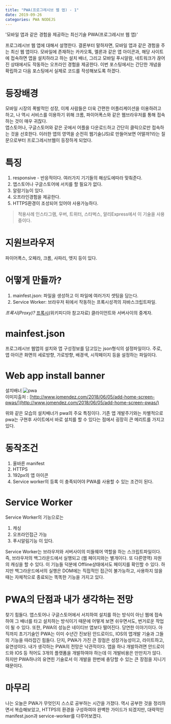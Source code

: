 ```yaml
---
title: "PWA(프로그레시브 웹 앱) - 1"
date: 2019-09-26
categories: PWA NODEJS
---
```


'모바일 앱과 같은 경험을 제공하는 최신기술 PWA(프로그레시브 웹 앱)'

프로그레시브 웹 앱에 대해서 설명한다.
결론부터 말하자면, 모바일 앱과 같은 경험을 주는 최신 웹 앱이다.
모바일에 존재하는 카카오톡, 멜론과 같은 앱 아이콘과, 해당 사이트에 접속하면 앱을 설치하라고 하는 설치 배너, 그리고 
모바일 푸시알람, 네트워크가 끊어진 상태에서도 작동하는 오프라인 경험을 제공한다.
이번 포스팅에서는 간단한 개념을 확립하고 다음 포스팅에서 실제로 코드를 작성해보도록 하겠다.

등장배경
===
모바일 시장의 폭발적인 성장, 이제 사람들은 더욱 간편한 어플리케이션을 이용하려고 하고, 나 역시
서비스를 이용하기 위해 크롬, 파이어폭스와 같은 웹브라우저를 통해 접속하는 것이 매우 귀찮다.<br>
앱스토어나, 구글스토어와 같은 곳에서 어플을 다운로드하고 간단히 클릭으로만 접속하는 것을 선호한다.
이러한 앱의 영역을 순전히 웹기술(JS)로 만들어보면 어떨까?라는 질문으로부터 프로그레시브웹이 등장하게 되었다.

특징
===

1. responsive - 반응적이다. 여러가지 기기들의 해상도에따라 맞춰준다.
2. 앱스토어나 구글스토어에 서치를 할 필요가 없다.
3. 알람기능이 있다.
4. 오프라인경험을 제공한다.
5. HTTPS환경이 조성되어 있어야 사용가능하다. 

>적용사례
>인스타그램, 우버, 트위터, 스타벅스, 알리Express에서 이 기술을 사용중이다.

지원브라우저
===
파이어폭스, 오페라, 크롬, 사파리, 엣지 등이 있다.

어떻게 만들까?
===
1. mainfest.json: 파일을 생성하고 이 파일에 여러가지 셋팅을 담는다.
2. Service Worker: 브라우저 뒤에서 작동하는 프록시성격의 자바스크립트파일.


*프록시(Proxy)?*
[프록시](https://ko.wikipedia.org/wiki/%ED%94%84%EB%A1%9D%EC%8B%9C_%EC%84%9C%EB%B2%84)(위키피디아 참고자료)
클라이언트와 서버사이의 중계자. 

mainfest.json
===
프로그레시브 웹앱의 설치와 앱 구성정보를 담고있는 json형식의 설정파일이다.
주로, 앱 아이콘 화면의 세로방향, 가로방향, 배경색, 시작페이지 등을 설정하는 파일이다.

Web app install banner
===
설치배너
![pwa]({{"/asset/pwa.png}})<br>
이미지출처 : [http://www.jomendez.com/2018/06/05/add-home-screen-pwas/](http://www.jomendez.com/2018/06/05/add-home-screen-pwas/)

위와 같은 모습의 설치배너가 pwa의 주요 특징이다.
기존 앱 개발주기와는 차별적으로 pwa는 구현후 사이트에서 바로 설치를 할 수 있다는 점에서
굉장히 큰 메리트를 가지고있다.

동작조건
===
1. 올바른 manifest
2. HTTPS
3. 192px의 앱 아이콘
4. Service worker의 등록
이 충족되어야 PWA를 사용할 수 있는 조건이 된다.

Service Worker
===
Service Worker의 기능으로는 
1. 캐싱
2. 오프라인접근 가능
3. 푸시알림기능
이 있다.

Service Worker는 브라우저와 서버사이의 미들웨어 역할을 하는 스크립트파일이다.
즉, 브라우저의 백그라운드에서 실행되고 (웹 페이지와는 별개이다. 또 다른영역)
자원의 캐싱을 할 수 있다. 이 기능들 덕분에 Offline상태에서도 페이지를 확인할 수 있다. 하지만 백그라운드에서의 실행은 DOM에는 직접적인 접근이 불가능하고, 사용하지 않을때는 자체적으로 
종료되는 똑똑한 기능을 가지고 있다.

PWA의 단점과 내가 생각하는 전망
===
찾기 힘들다. 앱스토어나 구글스토어에서 서치하여 설치를 하는 방식이 아닌 웹에 접속하여 그 배너를 타고
설치하는 방식이기 때문에 어떻게 보면 쉬우면서도, 번거로운 작업이 될 수 있다. 또한, PWA의 성능은 네이티브 앱보다 떨어진다. 당연한 이야기이다. 아직까지 초기기술인 PWA는 이미 수년간 진보된 안드로이드, IOS의 앱개발 기술과 그들의 기능을 따라잡긴 힘들다. 단지, PWA가 가진 큰 장점은 성장가능성이고, 라이트하고, 유연성이다. 내가 생각하는 PWA의 전망은 낙관적이다. 앱을 하나 개발하려면 안드로이드와 IOS 등 적어도 3개의 플랫폼을 개발하여야 하는데 이 개발비용은 만만치가 않다. 하지만 PWA하나의 유연힌 기술로서 이 개발을 한번에 충당할 수 있는 큰 장점을 지니기 때문이다.

마무리
===
나는 오늘은 PWA가 무엇인지 스스로 공부하는 시간을 가졌다. 역시 공부한 것을 정리하면서 복습해보았고, 
HTTPS의 환경을 구성하여야 완벽한 가이드가 되겠지만, 대략적인 manifest.json과 service-worker를 다루어보겠다.

[jekyll-docs]: https://jekyllrb.com/docs/home
[jekyll-gh]:   https://github.com/jekyll/jekyll
[jekyll-talk]: https://talk.jekyllrb.com/

